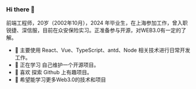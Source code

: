 ### Hi there 👋

前端工程师，20岁（2002年10月），2024 年毕业生，在上海参加工作，曾入职锐捷、深信服，目前在众安保险实习。正准备参与开源，对WEB3.0有一定的了解。

- 🔭 主要使用 React、Vue、TypeScript、antd、Node 相关技术进行日常开发工作。
- 🌱 正在学习 自己维护一个开源项目。
- 👯 喜欢 探索 Github 上有趣项目。
- 💬 希望能学习更多Web3.0的技术和项目

<!--
**NickSwaggyP/NickSwaggyP** is a ✨ _special_ ✨ repository because its `README.md` (this file) appears on your GitHub profile.

前端工程师，2024 年毕业生，在上海参加工作，曾入职锐捷、深信服、众安保险。正准备参与开源，对WEB3.0有一定的了解，通常活跃在 zarm UI 社区。

- 🔭 主要使用 React、Vue、TypeScript、antd、Node 相关技术进行日常开发工作。
- 🌱 正在学习 自己维护一个开源项目。
- 👯 喜欢 探索 Github 上有趣项目。
- 💬 希望能学习更多Web3.0的技术和项目
-->
